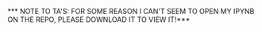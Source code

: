*** NOTE TO TA'S: FOR SOME REASON I CAN'T SEEM TO OPEN MY IPYNB ON THE REPO, PLEASE DOWNLOAD IT TO VIEW IT!***
